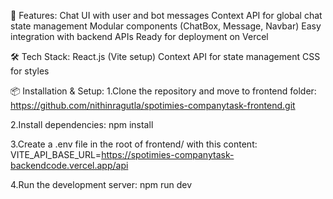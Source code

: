 🚀 Features:
Chat UI with user and bot messages
Context API for global chat state management
Modular components (ChatBox, Message, Navbar)
Easy integration with backend APIs
Ready for deployment on Vercel


🛠️ Tech Stack:
React.js (Vite setup)
Context API for state management
CSS for styles

📦 Installation & Setup:
1.Clone the repository and move to frontend folder:
https://github.com/nithinragutla/spotimies-companytask-frontend.git

2.Install dependencies:
npm install

3.Create a .env file in the root of frontend/ with this content:
VITE_API_BASE_URL=https://spotimies-companytask-backendcode.vercel.app/api

4.Run the development server:
npm run dev